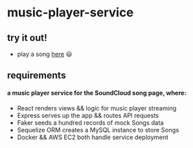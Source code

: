 # music-player-service

## try it out!

- play a song [here](http://ec2-13-56-150-152.us-west-1.compute.amazonaws.com/) :smiley:

## requirements

#### a music player service for the SoundCloud song page, where:

- React renders views && logic for music player streaming
- Express serves up the app && routes API requests
- Faker seeds a hundred records of mock Songs data
- Sequelize ORM creates a MySQL instance to store Songs
- Docker && AWS EC2 both handle service deployment
